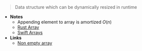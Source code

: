 > Data structure which can be dynamically resized in runtime 

- **Notes**
	- Appending element to array is amortized $O(n)$
	- [Rust Array](Information%20Technology/Programming/Rust%20Array.md)
	- [Swift Arrays](Information%20Technology/Programming/Swift/Swift%20Notes/Swift%20Arrays.md)
- **Links**
	- [Non empty array](https://github.com/pointfreeco/swift-nonempty/blob/main/Sources/NonEmpty/NonEmpty.swift)